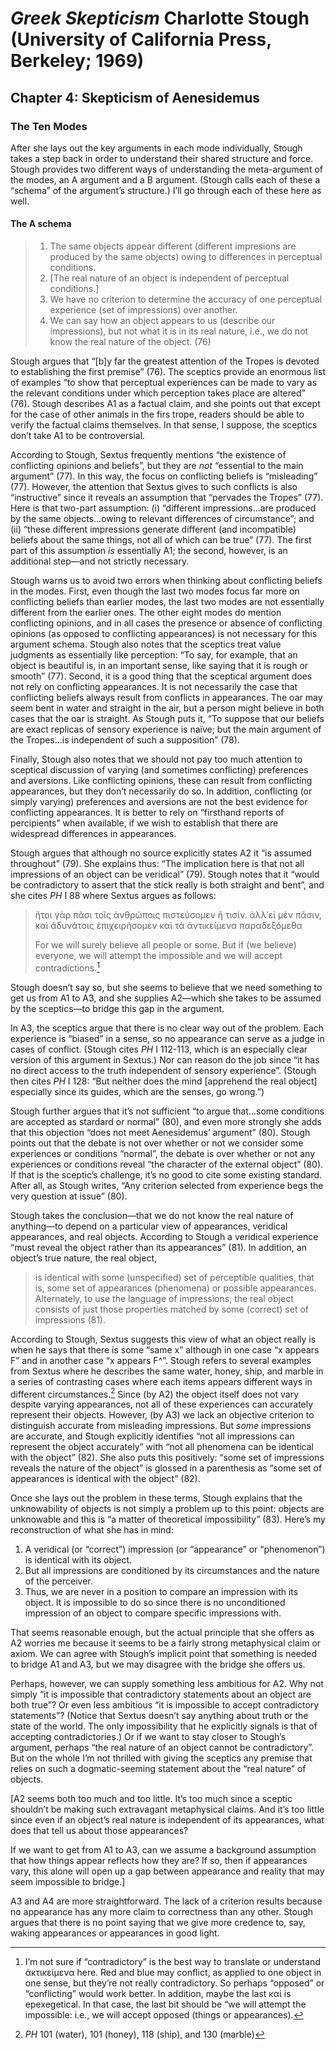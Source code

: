 # *Greek Skepticism* Charlotte Stough (University of California Press, Berkeley; 1969)

## Chapter 4: Skepticism of Aenesidemus

### The Ten Modes

After she lays out the key arguments in each mode individually, Stough takes a step back in order to understand their shared structure and force. Stough provides two different ways of understanding the meta-argument of the modes, an A argument and a B argument. (Stough calls each of these a “schema” of the argument’s structure.) I’ll go through each of these here as well.

#### The A schema

> 1. The same objects appear different (different impresions are produced by the same objects) owing to differences in perceptual conditions.
> 2. [The real nature of an object is independent of perceptual conditions.]
> 3. We have no criterion to determine the accuracy of one perceptual experience (set of impressions) over another.
> 4. We can say how an object appears to us (describe our impressions), but not what it is in its real nature, i.e., we do not know the real nature of the object.
> (76)

Stough argues that “[b]y far the greatest attention of the Tropes is devoted to establishing the first premise” (76). The sceptics provide an enormous list of examples “to show that perceptual experiences can be made to vary as the relevant conditions under which perception takes place are altered” (76). Stough describes A1 as a factual claim, and she points out that except for the case of other animals in the firs trope, readers should be able to verify the factual claims themselves. In that sense, I suppose, the sceptics don’t take A1 to be controversial.

According to Stough, Sextus frequently mentions “the existence of conflicting opinions and beliefs”, but they are *not* “essential to the main argument” (77). In this way, the focus on conflicting beliefs is “misleading” (77). However, the attention that Sextus gives to such conflicts is also “instructive” since it reveals an assumption that “pervades the Tropes” (77). Here is that two-part assumption: (i) “different impressions...are produced by the same objects...owing to relevant differences of circumstance”; and (ii) “these different impressions generate different (and incompatible) beliefs about the same things, not all of which can be true” (77). The first part of this assumption *is* essentially A1; the second, however, is an additional step—and not strictly necessary.

Stough warns us to avoid two errors when thinking about conflicting beliefs in the modes. First, even though the last two modes focus far more on conflicting beliefs than earlier modes, the last two modes are not essentially different from the earlier ones. The other eight modes do mention conflicting opinions, and in all cases the presence or absence of conflicting opinions (as opposed to conflicting appearances) is not necessary for this argument schema. Stough also notes that the sceptics treat value judgments as essentially like perception: “To say, for example, that an object is beautiful is, in an important sense, like saying that it is rough or smooth” (77). Second, it is a good thing that the sceptical argument does not rely on conflicting appearances. It is not necessarily the case that conflicting beliefs always result from conflicts in appearances. The oar may seem bent in water and straight in the air, but a person might believe in both cases that the oar is straight. As Stough puts it, “To suppose that our beliefs are exact replicas of sensory experience is naïve; but the main argument of the Tropes...is independent of such a supposition” (78).

Finally, Stough also notes that we should not pay too much attention to sceptical discussion of varying (and sometimes conflicting) preferences and aversions. Like conflicting opinions, these can result from conflicting appearances, but they don’t necessarily do so. In addition, conflicting (or simply varying) preferences and aversions are not the best evidence for conflicting appearances. It is better to rely on “firsthand reports of percipients” when available, if we wish to establish that there are widespread differences in appearances.

Stough argues that although no source explicitly states A2 it “is assumed throughout” (79). She explains thus: “The implication here is that not all impressions of an object can be veridical” (79). Stough notes that it “would be contradictory to assert that the stick really is both straight and bent”, and she cites *PH* I 88 where Sextus argues as follows:

> ἤτοι γὰρ πᾶσι τοῖς ἀνθρώποις πιστεύσομεν ἢ τισίν. ἀλλ᾽εἰ μὲν πᾶσιν, καὶ ἀδυνάτοις ἐπιχειρήσομεν καὶ τὰ ἀντικείμενα παραδεξόμεθα
>
> For we will surely believe all people or some. But if (we believe) everyone, we will attempt the impossible and we will accept contradictions.[^1]

Stough doesn’t say so, but she seems to believe that we need something to get us from A1 to A3, and she supplies A2—which she takes to be assumed by the sceptics—to bridge this gap in the argument.

In A3, the sceptics argue that there is no clear way out of the problem. Each experience is “biased” in a sense, so no appearance can serve as a judge in cases of conflict. (Stough cites *PH* I 112-113, which is an especially clear version of this argument in Sextus.) Nor can reason do the job since “it has no direct access to the truth independent of sensory experience”. (Stough then cites *PH* I 128: “But neither does the mind [apprehend the real object] especially since its guides, which are the senses, go wrong.”)

Stough further argues that it’s not sufficient “to argue that...some conditions are accepted as stardard or normal” (80), and even more strongly she adds that this objection “does not meet Aenesidemus’ argument” (80). Stough points out that the debate is not over whether or not we consider some experiences or conditions “normal”, the debate is over whether or not any experiences or conditions reveal “the character of the external object” (80). If that is the sceptic’s challenge, it’s no good to cite some existing standard. After all, as Stough writes, “Any criterion selected from experience begs the very question at issue” (80).

Stough takes the conclusion—that we do not know the real nature of anything—to depend on a particular view of appearances, veridical appearances, and real objects. According to Stough a veridical experience “must reveal the object rather than its appearances” (81). In addition, an object’s true nature, the real object,

> is identical with some (unspecified) set of perceptible qualities, that is, some set of appearances (phenomena) or possible appearances. Alternately, to use the language of impressions, the real object consists of just those properties matched by some (correct) set of impressions (81).

According to Stough, Sextus suggests this view of what an object really is when he says that there is some “same x” although in one case “x appears F” and in another case “x appears F^”. Stough refers to several examples from Sextus where he describes the same water, honey, ship, and marble in a series of contrasting cases where each items appears different ways in different circumstances.[^2] Since (by A2) the object itself does not vary despite varying appearances, not all of these experiences can accurately represent their objects. However, (by A3) we lack an objective criterion to distinguish accurate from misleading impressions. But *some* impressions are accurate, and Stough explicitly identifies “not all impressions can represent the object accurately” with “not all phenomena can be identical with the object” (82). She also puts this positively: “some set of impressions reveals the nature of the object” is glossed in a parenthesis as “some set of appearances is identical with the object” (82).

Once she lays out the problem in these terms, Stough explains that the unknowability of objects is not simply a problem up to this point: objects are unknowable and this is “a matter of theoretical impossibility” (83). Here’s my reconstruction of what she has in mind:

1. A veridical (or “correct”) impression (or “appearance” or “phenomenon”) is identical with its object.
1. But all impressions are conditioned by its circumstances and the nature of the perceiver.
1. Thus, we are never in a position to compare an impression with its object. It is impossible to do so since there is no unconditioned impression of an object to compare specific impressions with.

That seems reasonable enough, but the actual principle that she offers as A2 worries me because it seems to be a fairly strong metaphysical claim or axiom. We can agree with Stough’s implicit point that something is needed to bridge A1 and A3, but we may disagree with the bridge she offers us. 

Perhaps, however, we can supply something less ambitious for A2. Why not simply “it is impossible that contradictory statements about an object are both true”? Or even less ambitious “it is impossible to accept contradictory statements”? (Notice that Sextus doesn’t say anything about truth or the state of the world. The only impossibility that he explicitly signals is that of accepting contradictories.) Or if we want to stay closer to Stough’s argument, perhaps “the real nature of an object cannot be contradictory”. But on the whole I’m not thrilled with giving the sceptics any premise that relies on such a dogmatic-seeming statement about the “real nature” of objects.

[A2 seems both too much and too little. It’s too much since a sceptic shouldn’t be making such extravagant metaphysical claims. And it’s too little since even if an object’s real nature is independent of its appearances, what does that tell us about those appearances?

If we want to get from A1 to A3, can we assume a background assumption that how things appear reflects how they are? If so, then if appearances vary, this alone will open up a gap between appearance and reality that may seem impossible to bridge.]

A3 and A4 are more straightforward. The lack of a criterion results because no appearance has any more claim to correctness than any other. Stough argues that there is no point saying that we give more credence to, say, waking appearances or appearances in good light.

[^1]: I’m not sure if “contradictory” is the best way to translate or understand ἀκτικείμενα here. Red and blue may conflict, as applied to one object in one sense, but they’re not really contradictory. So perhaps “opposed” or “conflicting” would work better. In addition, maybe the last καί is epexegetical. In that case, the last bit should be “we will attempt the impossible: i.e., we will accept opposed (things or appearances).

[^2]: *PH* 101 (water), 101 (honey), 118 (ship), and 130 (marble)
